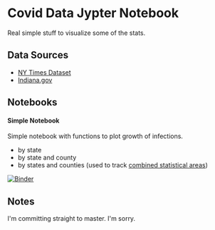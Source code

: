 # Covid Data Jypter Notebook

Real simple stuff to visualize some of the stats.

## Data Sources

- [NY Times Dataset](https://github.com/nytimes/covid-19-data)
- [Indiana.gov](https://isdh.maps.arcgis.com/apps/opsdashboard/index.html#/255e4039e3dd4d8780d8da7b9b599d70)

## Notebooks

#### Simple Notebook

Simple notebook with functions to plot growth of infections.

- by state
- by state and county
- by states and counties (used to track [combined statistical areas](https://en.wikipedia.org/wiki/Combined_Statistical_Area))

[![Binder](https://mybinder.org/badge_logo.svg)](https://mybinder.org/v2/gh/fidiego/covid-nb/master?filepath=SimpleNotebook.ipynb)

## Notes

I'm committing straight to master. I'm sorry.
